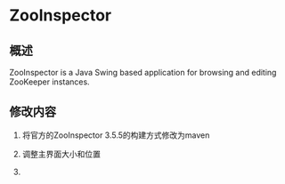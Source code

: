# ZooInspector

## 概述
ZooInspector is a Java Swing based application for browsing and editing ZooKeeper instances.

## 修改内容

1. 将官方的ZooInspector 3.5.5的构建方式修改为maven

2. 调整主界面大小和位置

3.

